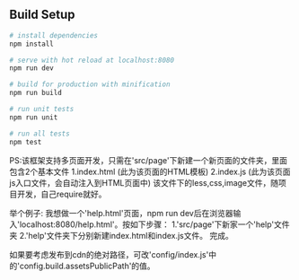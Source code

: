 ## Build Setup

``` bash
# install dependencies
npm install

# serve with hot reload at localhost:8080
npm run dev

# build for production with minification
npm run build

# run unit tests
npm run unit

# run all tests
npm test
```

PS:该框架支持多页面开发，只需在'src/page'下新建一个新页面的文件夹，里面包含2个基本文件
1.index.html (此为该页面的HTML模板)
2.index.js (此为该页面js入口文件，会自动注入到HTML页面中)
该文件下的less,css,image文件，随项目开发，自己require就好。

举个例子:
我想做一个'help.html'页面，npm run dev后在浏览器输入'localhost:8080/help.html'。按如下步骤：
1.'src/page'下新家一个'help'文件夹
2.'help'文件夹下分别新建index.html和index.js文件。
完成。

如果要考虑发布到cdn的绝对路径，可改'config/index.js'中的'config.build.assetsPublicPath'的值。